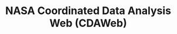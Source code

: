 ---
layout: default
description: 'The NASA/GSFC Space Physics Data Facility (SPDF) bring you a new, World-Wide-Web-based
  system for viewing essentially ANY data produced in Common Data Format/CDF with
  the ISTP/IACG Guidelines. CDAWeb, the Coordinated Data Analysis (Workshop) Web,
  supports interactive plotting of variables from multiple instruments on multiple
  investigations simultaneously on arbitrary, user-defined time-scales. It also supports
  data retrieval in both CDF or ASCII format. '
notes: 'A database compiling many observing platforms


  Programmatic access (through SPEDAS, pySPEDAS, pysatNASA, SunPy)'
relationships_to_other_tools: Visualization web service for virtually any SPDF data
shortname: cdaweb
thumbnail_url: https://www.nasa.gov/sites/default/files/thumbnails/image/nasa-logo-web-rgb.png
timestamp: Fri, 11 Feb 2022 14:12:40 GMT
title: NASA Coordinated Data Analysis Web (CDAWeb)
tool/software: NASA Coordinated Data Analysis Web (CDAWeb)
type: database
uuid: ecb85a68-c795-4129-bdc2-c409dbda0412
website_link: https://cdaweb.gsfc.nasa.gov/index.html/
---